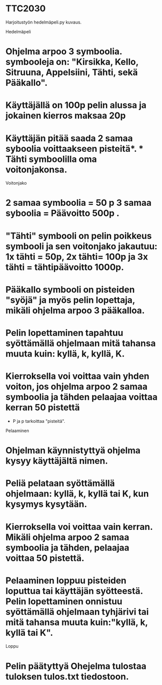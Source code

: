 # TTC2030
Harjoitustyön hedelmäpeli.py kuvaus.

Hedelmäpeli
# Ohjelma arpoo 3 symboolia. symbooleja on: "Kirsikka, Kello, Sitruuna, Appelsiini, Tähti, sekä Pääkallo".
# Käyttäjällä on 100p pelin alussa ja jokainen kierros maksaa 20p
# Käyttäjän pitää saada 2 samaa syboolia voittaakseen pisteitä*. * Tähti symboolilla oma voitonjakonsa.

Voitonjako
# 2 samaa symboolia = 50 p 3 samaa syboolia = Päävoitto 500p .
# "Tähti" symbooli on pelin poikkeus symbooli ja sen voitonjako jakautuu: 1x tähti = 50p, 2x tähti= 100p ja 3x tähti = tähtipäävoitto 1000p.
# Pääkallo symbooli on pisteiden "syöjä" ja myös pelin lopettaja, mikäli ohjelma arpoo 3 pääkalloa.
# Pelin lopettaminen tapahtuu syöttämällä ohjelmaan mitä tahansa muuta kuin: kyllä, k, kyllä, K.
# Kierroksella voi voittaa vain yhden voiton, jos ohjelma arpoo 2 samaa symboolia ja tähden pelaajaa voittaa kerran 50 pistettä 
* P ja p tarkoittaa "pisteitä".

Pelaaminen
# Ohjelman käynnistyttyä ohjelma kysyy käyttäjältä nimen.
# Peliä pelataan syöttämällä ohjelmaan: kyllä, k, kyllä tai K, kun kysymys kysytään. 
# Kierroksella voi voittaa vain kerran. Mikäli ohjelma arpoo 2 samaa symboolia ja tähden, pelaajaa voittaa 50 pistettä.
# Pelaaminen loppuu pisteiden loputtua tai käyttäjän syötteestä. Pelin lopettaminen onnistuu syöttämällä ohjelmaan tyhjärivi tai mitä tahansa muuta kuin:"kyllä, k, kyllä tai K".

Loppu
# Pelin päätyttyä Ohejelma tulostaa tuloksen tulos.txt tiedostoon.